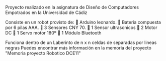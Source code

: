 Proyecto realizado en la asignatura de Diseño de Computadores Empotrados en la Universidad de Cádiz

Consiste en un robot provisto de:
 Arduino leonardo.
 Batería compuesta por 6 pilas AAA.
 3 Sensores CNY 70.
 1 Sensor ultrasonicos
 2 Motor DC
 1 Servo motor 180º
 1 Módulo Bluetooth

Funciona dentro de un Laberinto de n x n celdas de separadas por lineas negras
Puedes encontrar más información en la memoria del proyecto "Memoria proyecto Robotico DCE11"
